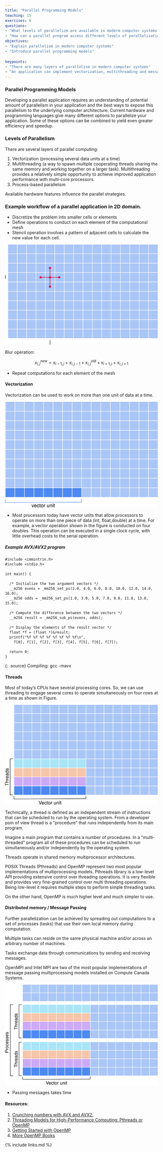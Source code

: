 ```yaml
---
title: "Parallel Programming Models"
teaching: 15
exercises: 0
questions:
- "What levels of parallelizm are available in moderm computer systems?"
- "How can a parallel program access different levels of parallelization?"
objectives:
- "Explain parallelism in modern computer systems"
- "Introduce parallel programming models"

keypoints:
- "There are many layers of parallelism in modern computer systems"
- "An application can implement vectorization, multithreading and message passing"
---
```


### Parallel Programming Models

Developing a parallel application requires an understanding of potential amount of parallelism in your appilcation and the best ways to expose this parallelism to the underlying computer architecture. Current hardware and programming languages give many different options to parallelize your application. Some of these options can be combined to yield even greater efficiency and speedup.

### Levels of Parallelism
There are several layers of parallel computing:
1. Vectorization (processing several data units at a time)
2. Multithreading  (a way to spawn multiple cooperating threads sharing the same memory and working together on a larger task). Multithreading provides a relatively simple opportunity to achieve improved application performance with multi-core processors.
3. Process-based parallelism

Available hardware features influence the parallel strategies.

### Example workflow of a parallel application in 2D domain.

- Discretize the problem into smaller cells or elements
- Define operations to conduct on each element of the computationsl mesh
- Stencil operation involves a pattern of adjacent cells to calculate the new value for each cell.

![](../fig/parallel_app_1.svg)

Blur operation:

$$x_{i,j}^{new}=x_{i-1,j}+x_{i,j-1}+x_{i,j}^{old}+x_{i+1,j}+x_{i,j+1}$$
- Repeat computations for each element of the mesh

#### Vectorization
Vectorization can be used to work on more than one unit of data at a time.

![](../fig/parallel_app_2.svg)

- Most processors today have vector units that allow processors to operate on more than one piece of data (int, float,double) at a time.  For example, a vector operation shown in the figure is conducted on four doubles. This operation can be executed in a single clock cycle, with little overhead costs to the serial operation.

##### Example AVX/AVX2 program
~~~
#include <immintrin.h>
#include <stdio.h>

int main() {

  /* Initialize the two argument vectors */
  __m256 evens = _mm256_set_ps(2.0, 4.0, 6.0, 8.0, 10.0, 12.0, 14.0, 16.0);
  __m256 odds = _mm256_set_ps(1.0, 3.0, 5.0, 7.0, 9.0, 11.0, 13.0, 15.0);

  /* Compute the difference between the two vectors */
  __m256 result = _mm256_sub_ps(evens, odds);

  /* Display the elements of the result vector */
  float *f = (float *)&result;
  printf("%f %f %f %f %f %f %f %f\n",
    f[0], f[1], f[2], f[3], f[4], f[5], f[6], f[7]);

  return 0;
}
~~~
{: .source}
Compiling: gcc -mavx


#### Threads
Most of today’s CPUs have several processing cores. So, we can use threading to engage several cores to operate simultaneously on four rows at a time as shown in Figure.

![](../fig/parallel_app_3.svg)

Technically, a thread is defined as an independent stream of instructions that can be scheduled to run by the operating system.  From a developer poin of view thread is a "procedure" that runs independently from its main program.

Imagine a main program that contains a number of procedures. In a "multi-threaded" program all of these procedures can be scheduled to run simultaneously and/or independently by the operating system.

Threads operate in shared memory multiprocessor architectures.

POSIX Threads (Pthreads) and OpenMP represent two most popular implementations of multiprocessing models. Pthreads library is a low-level API providing extensive control over threading operations. It is very flexible and provides very fine-grained control over multi threading operations. Being low-level it requires multiple steps to perform simple threading tasks.

On the other hand, OpenMP is much higher level and much simpler to use.


#### Distributed memory / Message Passing

Further parallelization can be achieved  by spreading out computations to a set of processes (tasks) that use their own local memory during computation.

Multiple tasks can reside on the same physical machine and/or across an arbitrary number of machines.

Tasks exchange data through communications by sending and receiving messages.

OpenMPI and Intel MPI are two of the most popular implementations of message passing multiprocessing models installed on Compute Canada Systems.

![](../fig/parallel_app_4.svg)

- Passing messages takes time


#### Resources:

1. [Crunching numbers with AVX and AVX2.](
https://www.codeproject.com/Articles/874396/Crunching-Numbers-with-AVX-and-AVX)
2. [Threading Models for High-Performance Computing: Pthreads or OpenMP](https://software.intel.com/en-us/articles/threading-models-for-high-performance-computing-pthreads-or-openmp)
3. [Getting Started with OpenMP](https://software.intel.com/en-us/articles/getting-started-with-openmp)
4. [More OpenMP Books](https://www.openmp.org/resources/openmp-books)


{% include links.md %}
